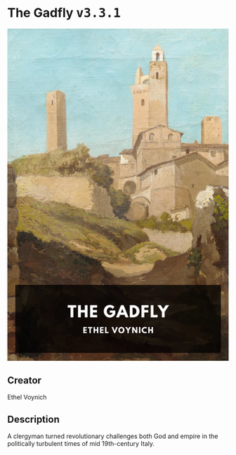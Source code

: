 
# The Gadfly <kbd>v3.3.1</kbd>

<center>
  <img src="./cover-1024.jpg"/>
</center>

## Creator
Ethel Voynich

## Description
A clergyman turned revolutionary challenges both God and empire in the politically turbulent times of mid 19th-century Italy.
